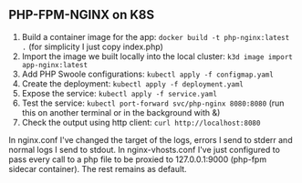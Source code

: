 ## PHP-FPM-NGINX on K8S

1. Build a container image for the app: `docker build -t php-nginx:latest .` (for simplicity I just copy index.php)
2. Import the image we built locally into the local cluster: `k3d image import app-nginx:latest`
3. Add PHP Swoole configurations: `kubectl apply -f configmap.yaml`
4. Create the deployment: `kubectl apply -f deployment.yaml`
5. Expose the service: `kubectl apply -f service.yaml`
6. Test the service: `kubectl port-forward svc/php-nginx 8080:8080` (run this on another terminal or in the background with &)
7. Check the output using http client: `curl http://localhost:8080`

In nginx.conf I've changed the target of the logs, errors I send to stderr and normal logs I send to stdout.
In nginx-vhosts.conf I've just configured to pass every call to a php file to be proxied to 127.0.0.1:9000 (php-fpm sidecar container).
The rest remains as default.
